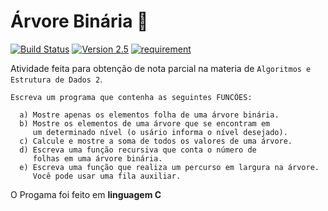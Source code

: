 Árvore Binária :evergreen_tree:
===========
[![Build Status](https://img.shields.io/travis/joyent/node/v0.6.svg)](http://github.com/Rodrigo54/Arvore_Binaria)
[![Version 2.5](https://img.shields.io/badge/version-2.5-blue.svg)](http://github.com/Rodrigo54/Arvore_Binaria)
[![requirement](https://img.shields.io/badge/requirements-Code%3A%3ABlocks-orange.svg)](http://www.codeblocks.org/downloads)

Atividade feita para obtenção de nota parcial na materia de `Algoritmos e Estrutura de Dados 2`.

````````
Escreva um programa que contenha as seguintes FUNCÕES:

  a) Mostre apenas os elementos folha de uma árvore binária.
  b) Mostre os elementos de uma árvore que se encontram em 
  	 um determinado nível (o usário informa o nível desejado).
  c) Calcule e mostre a soma de todos os valores de uma árvore.
  d) Escreva uma função recursiva que conta o número de 
  	 folhas em uma árvore binária.
  e) Escreva uma função que realiza um percurso em largura na árvore. 
  	 Você pode usar uma fila auxiliar.
````````
O Progama foi feito em **linguagem C**

